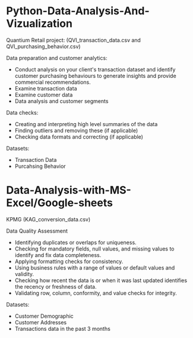 # Python-Data-Analysis-And-Vizualization

Quantium Retail project: 
(QVI_transaction_data.csv and QVI_purchasing_behavior.csv)

Data preparation and customer analytics:
   - Conduct analysis on your client's transaction dataset and identify customer purchasing behaviours to generate insights and provide commercial recommendations.
   - Examine transaction data 
   - Examine customer data
   - Data analysis and customer segments
   
Data checks:
   - Creating and interpreting high level summaries of the data
   - Finding outliers and removing these (if applicable)
   - Checking data formats and correcting (if applicable)
   
Datasets:
   -  Transaction Data
   -  Purcahsing Behavior

# Data-Analysis-with-MS-Excel/Google-sheets

KPMG
(KAG_conversion_data.csv)

Data Quality Assessment

   -  Identifying duplicates or overlaps for uniqueness.  
   -  Checking for mandatory fields, null values, and missing values to identify and fix data completeness. 
   -  Applying formatting checks for consistency.
   -  Using business rules with a range of values or default values and validity.
   -  Checking how recent the data is or when it was last updated identifies the recency or freshness of data. 
   -  Validating row, column, conformity, and value checks for integrity.

Datasets:
   -  Customer Demographic 
   -  Customer Addresses
   -  Transactions data in the past 3 months
